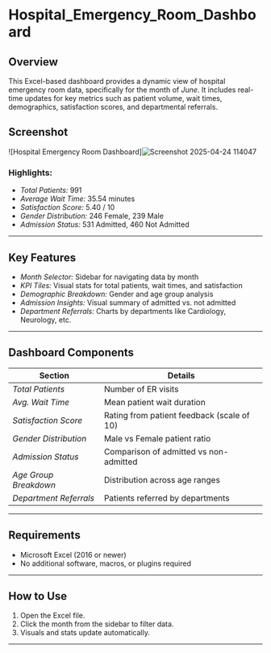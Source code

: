 # Hospital_Emergency_Room_Dashboard

## Overview

This Excel-based dashboard provides a dynamic view of hospital emergency room data, specifically for the month of *June*. It includes real-time updates for key metrics such as patient volume, wait times, demographics, satisfaction scores, and departmental referrals.


## Screenshot

![Hospital Emergency Room Dashboard]![Screenshot 2025-04-24 114047](https://github.com/user-attachments/assets/2701e0e3-bb1c-4b0e-9f6c-7d15bcf9c965)


### Highlights:
- *Total Patients:* 991
- *Average Wait Time:* 35.54 minutes
- *Satisfaction Score:* 5.40 / 10
- *Gender Distribution:* 246 Female, 239 Male
- *Admission Status:* 531 Admitted, 460 Not Admitted

---

## Key Features

- *Month Selector:* Sidebar for navigating data by month
- *KPI Tiles:* Visual stats for total patients, wait times, and satisfaction
- *Demographic Breakdown:* Gender and age group analysis
- *Admission Insights:* Visual summary of admitted vs. not admitted
- *Department Referrals:* Charts by departments like Cardiology, Neurology, etc.

---

## Dashboard Components

| Section                      | Details                                               |
|------------------------------|--------------------------------------------------------|
| *Total Patients*           | Number of ER visits                                   |
| *Avg. Wait Time*           | Mean patient wait duration                            |
| *Satisfaction Score*       | Rating from patient feedback (scale of 10)            |
| *Gender Distribution*      | Male vs Female patient ratio                          |
| *Admission Status*         | Comparison of admitted vs non-admitted                |
| *Age Group Breakdown*      | Distribution across age ranges                        |
| *Department Referrals*     | Patients referred by departments                      |

---

## Requirements

- Microsoft Excel (2016 or newer)
- No additional software, macros, or plugins required

---

## How to Use

1. Open the Excel file.
2. Click the month from the sidebar to filter data.
3. Visuals and stats update automatically.

---



